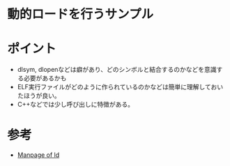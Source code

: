 # 動的ロードを行うサンプル

# ポイント
- dlsym, dlopenなどは癖があり、どのシンボルと結合するのかなどを意識する必要があるかも
 - ELF実行ファイルがどのように作られているのかなどは簡単に理解しておいたほうが良い。
- C++などでは少し呼び出しに特徴がある。

# 参考
- [Manpage of ld](https://linuxjm.osdn.jp/html/GNU_binutils/man1/ld.1.html)
